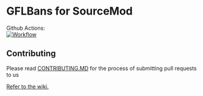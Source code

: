 # GFLBans for SourceMod

Github Actions:  
[![Workflow](https://github.com/SnowyGFL/GFLBans-SM/actions/workflows/ci-main.yml/badge.svg)](https://github.com/SnowyGFL/GFLBans-SM/actions)

## Contributing
Please read [CONTRIBUTING.MD](https://github.com/GFLClan/GFLBans-SM/blob/main/CONTRIBUTING.md) for the process of submitting pull requests to us

[Refer to the wiki.](https://github.com/GFLClan/GFLBans-SM/wiki)
